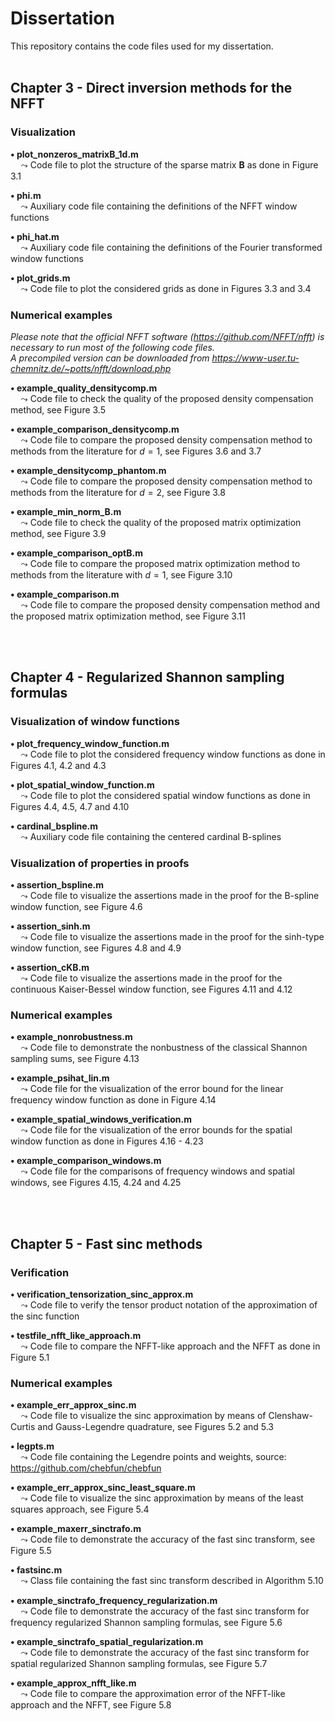 # Dissertation
This repository contains the code files used for my dissertation.
</br></br>


## Chapter 3 - Direct inversion methods for the NFFT

### Visualization 
**$\bullet$ plot_nonzeros_matrixB_1d.m** </br>
$\quad\leadsto$ Code file to plot the structure of the sparse matrix $\boldsymbol B$ as done in Figure 3.1

**$\bullet$ phi.m** </br>
$\quad\leadsto$ Auxiliary code file containing the definitions of the NFFT window functions

**$\bullet$ phi_hat.m** </br>
$\quad\leadsto$ Auxiliary code file containing the definitions of the Fourier transformed window functions

**$\bullet$ plot_grids.m** </br>
$\quad\leadsto$ Code file to plot the considered grids as done in Figures 3.3 and 3.4


### Numerical examples

*Please note that the official NFFT software (https://github.com/NFFT/nfft) is necessary to run most of the following code files. </br>
A precompiled version can be downloaded from https://www-user.tu-chemnitz.de/~potts/nfft/download.php*

**$\bullet$ example_quality_densitycomp.m** </br>
$\quad\leadsto$ Code file to check the quality of the proposed density compensation method, see Figure 3.5

**$\bullet$ example_comparison_densitycomp.m** </br>
$\quad\leadsto$ Code file to compare the proposed density compensation method to methods from the literature for $d=1$, see Figures 3.6 and 3.7

**$\bullet$ example_densitycomp_phantom.m** </br>
$\quad\leadsto$ Code file to compare the proposed density compensation method to methods from the literature for $d=2$, see Figure 3.8

**$\bullet$ example_min_norm_B.m** </br>
$\quad\leadsto$ Code file to check the quality of the proposed matrix optimization method, see Figure 3.9

**$\bullet$ example_comparison_optB.m** </br>
$\quad\leadsto$ Code file to compare the proposed matrix optimization method to methods from the literature with $d=1$, see Figure 3.10

**$\bullet$ example_comparison.m** </br>
$\quad\leadsto$ Code file to compare the proposed density compensation method and the proposed matrix optimization method, see Figure 3.11



</br></br>
## Chapter 4 - Regularized Shannon sampling formulas 

### Visualization of window functions
**$\bullet$ plot_frequency_window_function.m** </br>
$\quad\leadsto$ Code file to plot the considered frequency window functions as done in Figures 4.1, 4.2 and 4.3

**$\bullet$ plot_spatial_window_function.m** </br>
$\quad\leadsto$ Code file to plot the considered spatial window functions as done in Figures 4.4, 4.5, 4.7 and 4.10

**$\bullet$ cardinal_bspline.m** </br>
$\quad\leadsto$ Auxiliary code file containing the centered cardinal B-splines 


### Visualization of properties in proofs
**$\bullet$ assertion_bspline.m** </br>
$\quad\leadsto$ Code file to visualize the assertions made in the proof for the B-spline window function, see Figure 4.6

**$\bullet$ assertion_sinh.m** </br>
$\quad\leadsto$ Code file to visualize the assertions made in the proof for the sinh-type window function, see Figures 4.8 and 4.9

**$\bullet$ assertion_cKB.m** </br>
$\quad\leadsto$ Code file to visualize the assertions made in the proof for the continuous Kaiser-Bessel window function, see Figures 4.11 and 4.12


### Numerical examples
**$\bullet$ example_nonrobustness.m** </br>
$\quad\leadsto$ Code file to demonstrate the nonbustness of the classical Shannon sampling sums, see Figure 4.13

**$\bullet$ example_psihat_lin.m** </br>
$\quad\leadsto$ Code file for the visualization of the error bound for the linear frequency window function as done in Figure 4.14

**$\bullet$ example_spatial_windows_verification.m** </br>
$\quad\leadsto$ Code file for the visualization of the error bounds for the spatial window function as done in Figures 4.16 - 4.23

**$\bullet$ example_comparison_windows.m** </br>
$\quad\leadsto$ Code file for the comparisons of frequency windows and spatial windows, see Figures 4.15, 4.24 and 4.25



</br></br>
## Chapter 5 - Fast sinc methods 

### Verification
**$\bullet$ verification_tensorization_sinc_approx.m** </br>
$\quad\leadsto$ Code file to verify the tensor product notation of the approximation of the sinc function

**$\bullet$ testfile_nfft_like_approach.m** </br>
$\quad\leadsto$ Code file to compare the NFFT-like approach and the NFFT as done in Figure 5.1


### Numerical examples
**$\bullet$ example_err_approx_sinc.m** </br>
$\quad\leadsto$ Code file to visualize the sinc approximation by means of Clenshaw-Curtis and Gauss-Legendre quadrature, see Figures 5.2 and 5.3

**$\bullet$ legpts.m** </br>
$\quad\leadsto$ Code file containing the Legendre points and weights, source: https://github.com/chebfun/chebfun

**$\bullet$ example_err_approx_sinc_least_square.m** </br>
$\quad\leadsto$ Code file to visualize the sinc approximation by means of the least squares approach, see Figure 5.4

**$\bullet$ example_maxerr_sinctrafo.m** </br>
$\quad\leadsto$ Code file to demonstrate the accuracy of the fast sinc transform, see Figure 5.5

**$\bullet$ fastsinc.m** </br>
$\quad\leadsto$ Class file containing the fast sinc transform described in Algorithm 5.10

**$\bullet$ example_sinctrafo_frequency_regularization.m** </br>
$\quad\leadsto$ Code file to demonstrate the accuracy of the fast sinc transform for frequency regularized Shannon sampling formulas, see Figure 5.6

**$\bullet$ example_sinctrafo_spatial_regularization.m** </br>
$\quad\leadsto$ Code file to demonstrate the accuracy of the fast sinc transform for spatial regularized Shannon sampling formulas, see Figure 5.7

**$\bullet$ example_approx_nfft_like.m** </br>
$\quad\leadsto$ Code file to compare the approximation error of the NFFT-like approach and the NFFT, see Figure 5.8

